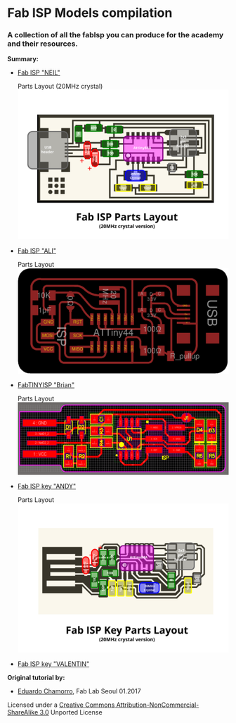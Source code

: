 # Fab ISP Models compilation

### A collection of all the fabIsp you can produce for the academy and their resources.



**Summary:**


* [Fab ISP "NEIL"](http://academy.cba.mit.edu/classes/electronics_production/index.html)

  Parts Layout (20MHz crystal)
![image](fabisp_models/fabispcrystal.svg)

* [Fab ISP "ALI"](http://fab.cba.mit.edu/classes/863.16/doc/tutorials/FabISP/FabISP_Demystified.html)

  Parts Layout
![image](fabisp_models/faboptimus.png)

* [FabTINYISP "Brian"](http://fab.cba.mit.edu/classes/863.16/doc/projects/ftsmin/index.html)

  Parts Layout
![image](fabisp_models/pcb_full.png)

* [Fab ISP key "ANDY" ](http://fab.cba.mit.edu/content/projects/fabispkey/index.html)

  Parts Layout![image](fabisp_models/fabispandy.svg)

* [Fab ISP key "VALENTIN"](http://fab.cba.mit.edu/classes/863.11/people/valentin.heun/2.htm)





**Original tutorial by:**

* [Eduardo Chamorro](http://eduardochamorro.github.io/beansreels/index.html), Fab Lab Seoul 01.2017

Licensed under a [Creative Commons Attribution-NonCommercial-ShareAlike 3.0](https://creativecommons.org/licenses/by-nc-sa/3.0/) Unported License
